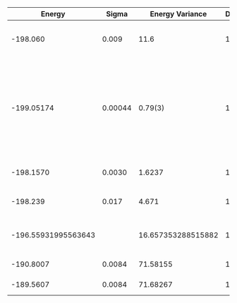 | Energy              | Sigma   | Energy Variance    | DOF | Einf | Method                                                       | Reference |
|---------------------|---------|--------------------|-----|------|--------------------------------------------------------------|-----------|
| -198.060            | 0.009   | 11.6               | 100 | 0    | VMC with projected BCS (Z2 spin liquid)                      | [code](https://github.com/varbench/methods/blob/main/scripts/J1J2/square_100_P_0.5/vmc_gutzwiller.sh) |
| -199.05174          | 0.00044 | 0.79(3)            | 100 | 0    | RBM+PP with momentum (K=0), spin-parity (even S), and point-group (A1) projections, 16 hidden units | [paper](https://journals.aps.org/prx/abstract/10.1103/PhysRevX.11.031034) |
| -198.1570           | 0.0030  | 1.6237             | 100 | 0    | RNN                                                          | TODO: own code (RNN) |
| -198.239            | 0.017   | 4.671              | 100 | 0    | RNN + translational symmetry                                 | TODO: own code (RNN) |
| -196.55931995563643 |         | 16.657353288515882 | 100 | 0    | DMRG (bond dimension = 1024)                                 | [code](https://github.com/varbench/methods/blob/main/scripts/J1J2/square_100_P_0.5/dmrg.sh) |
| -190.8007           | 0.0084  | 71.58155           | 100 | 0    | RBM (alpha = 1)                                              | [code](https://github.com/varbench/methods/blob/main/scripts/J1J2/square_100_P_0.5/vmc_rbm.sh) |
| -189.5607           | 0.0084  | 71.68267           | 100 | 0    | Jastrow baseline                                             | [code](https://github.com/varbench/methods/blob/main/scripts/J1J2/square_100_P_0.5/vmc_jastrow.sh) |
